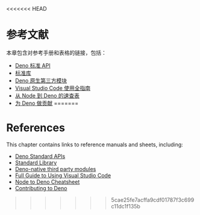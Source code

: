 <<<<<<< HEAD
# 参考文献

本章包含对参考手册和表格的链接，包括：

- [Deno 标准 API](https://deno.land/api@$CLI_VERSION)
- [标准库](https://deno.land/std@$STD_VERSION?doc)
- [Deno 原生第三方模块](https://deno.land/x)
- [Visual Studio Code 使用全指南](./references/vscode_deno.md)
- [从 Node 到 Deno 的速查表](./references/cheatsheet.md)
- [为 Deno 做贡献](./references/contributing.md)
=======
# References

This chapter contains links to reference manuals and sheets, including:

- [Deno Standard APIs](https://deno.land/api@$CLI_VERSION)
- [Standard Library](https://deno.land/std@$STD_VERSION?doc)
- [Deno-native third party modules](https://deno.land/x)
- [Full Guide to Using Visual Studio Code](./references/vscode_deno.md)
- [Node to Deno Cheatsheet](./references/cheatsheet.md)
- [Contributing to Deno](./references/contributing.md)
>>>>>>> 5cae25fe7acffa9cdf01787f3c699c11dc1f135b
